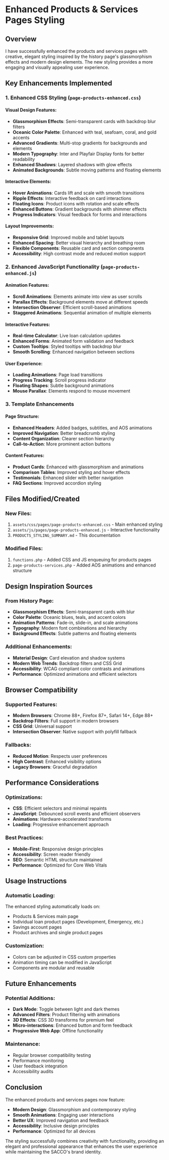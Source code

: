 # Enhanced Products & Services Pages Styling

## Overview
I have successfully enhanced the products and services pages with creative, elegant styling inspired by the history page's glassmorphism effects and modern design elements. The new styling provides a more engaging and visually appealing user experience.

## Key Enhancements Implemented

### 1. Enhanced CSS Styling (`page-products-enhanced.css`)

#### Visual Design Features:
- **Glassmorphism Effects**: Semi-transparent cards with backdrop blur filters
- **Oceanic Color Palette**: Enhanced with teal, seafoam, coral, and gold accents
- **Advanced Gradients**: Multi-stop gradients for backgrounds and elements
- **Modern Typography**: Inter and Playfair Display fonts for better readability
- **Enhanced Shadows**: Layered shadows with glow effects
- **Animated Backgrounds**: Subtle moving patterns and floating elements

#### Interactive Elements:
- **Hover Animations**: Cards lift and scale with smooth transitions
- **Ripple Effects**: Interactive feedback on card interactions
- **Floating Icons**: Product icons with rotation and scale effects
- **Enhanced Buttons**: Gradient backgrounds with shimmer effects
- **Progress Indicators**: Visual feedback for forms and interactions

#### Layout Improvements:
- **Responsive Grid**: Improved mobile and tablet layouts
- **Enhanced Spacing**: Better visual hierarchy and breathing room
- **Flexible Components**: Reusable card and section components
- **Accessibility**: High contrast mode and reduced motion support

### 2. Enhanced JavaScript Functionality (`page-products-enhanced.js`)

#### Animation Features:
- **Scroll Animations**: Elements animate into view as user scrolls
- **Parallax Effects**: Background elements move at different speeds
- **Intersection Observer**: Efficient scroll-based animations
- **Staggered Animations**: Sequential animation of multiple elements

#### Interactive Features:
- **Real-time Calculator**: Live loan calculation updates
- **Enhanced Forms**: Animated form validation and feedback
- **Custom Tooltips**: Styled tooltips with backdrop blur
- **Smooth Scrolling**: Enhanced navigation between sections

#### User Experience:
- **Loading Animations**: Page load transitions
- **Progress Tracking**: Scroll progress indicator
- **Floating Shapes**: Subtle background animations
- **Mouse Parallax**: Elements respond to mouse movement

### 3. Template Enhancements

#### Page Structure:
- **Enhanced Headers**: Added badges, subtitles, and AOS animations
- **Improved Navigation**: Better breadcrumb styling
- **Content Organization**: Clearer section hierarchy
- **Call-to-Action**: More prominent action buttons

#### Content Features:
- **Product Cards**: Enhanced with glassmorphism and animations
- **Comparison Tables**: Improved styling and hover effects
- **Testimonials**: Enhanced slider with better navigation
- **FAQ Sections**: Improved accordion styling

## Files Modified/Created

### New Files:
1. `assets/css/pages/page-products-enhanced.css` - Main enhanced styling
2. `assets/js/pages/page-products-enhanced.js` - Interactive functionality
3. `PRODUCTS_STYLING_SUMMARY.md` - This documentation

### Modified Files:
1. `functions.php` - Added CSS and JS enqueuing for products pages
2. `page-products-services.php` - Added AOS animations and enhanced structure

## Design Inspiration Sources

### From History Page:
- **Glassmorphism Effects**: Semi-transparent cards with blur
- **Color Palette**: Oceanic blues, teals, and accent colors
- **Animation Patterns**: Fade-in, slide-in, and scale animations
- **Typography**: Modern font combinations and hierarchy
- **Background Effects**: Subtle patterns and floating elements

### Additional Enhancements:
- **Material Design**: Card elevation and shadow systems
- **Modern Web Trends**: Backdrop filters and CSS Grid
- **Accessibility**: WCAG compliant color contrasts and animations
- **Performance**: Optimized animations and efficient selectors

## Browser Compatibility

### Supported Features:
- **Modern Browsers**: Chrome 88+, Firefox 87+, Safari 14+, Edge 88+
- **Backdrop Filters**: Full support in modern browsers
- **CSS Grid**: Universal support
- **Intersection Observer**: Native support with polyfill fallback

### Fallbacks:
- **Reduced Motion**: Respects user preferences
- **High Contrast**: Enhanced visibility options
- **Legacy Browsers**: Graceful degradation

## Performance Considerations

### Optimizations:
- **CSS**: Efficient selectors and minimal repaints
- **JavaScript**: Debounced scroll events and efficient observers
- **Animations**: Hardware-accelerated transforms
- **Loading**: Progressive enhancement approach

### Best Practices:
- **Mobile-First**: Responsive design principles
- **Accessibility**: Screen reader friendly
- **SEO**: Semantic HTML structure maintained
- **Performance**: Optimized for Core Web Vitals

## Usage Instructions

### Automatic Loading:
The enhanced styling automatically loads on:
- Products & Services main page
- Individual loan product pages (Development, Emergency, etc.)
- Savings account pages
- Product archives and single product pages

### Customization:
- Colors can be adjusted in CSS custom properties
- Animation timing can be modified in JavaScript
- Components are modular and reusable

## Future Enhancements

### Potential Additions:
- **Dark Mode**: Toggle between light and dark themes
- **Advanced Filters**: Product filtering with animations
- **3D Effects**: CSS 3D transforms for premium feel
- **Micro-interactions**: Enhanced button and form feedback
- **Progressive Web App**: Offline functionality

### Maintenance:
- Regular browser compatibility testing
- Performance monitoring
- User feedback integration
- Accessibility audits

## Conclusion

The enhanced products and services pages now feature:
- **Modern Design**: Glassmorphism and contemporary styling
- **Smooth Animations**: Engaging user interactions
- **Better UX**: Improved navigation and feedback
- **Accessibility**: Inclusive design principles
- **Performance**: Optimized for all devices

The styling successfully combines creativity with functionality, providing an elegant and professional appearance that enhances the user experience while maintaining the SACCO's brand identity.